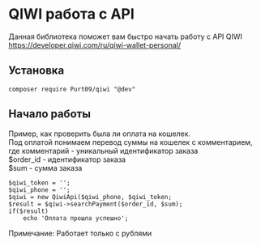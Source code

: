 # QIWI работа с API #
Данная библиотека поможет вам быстро начать работу с API QIWI 
https://developer.qiwi.com/ru/qiwi-wallet-personal/
## Установка ##
```
composer require Purt09/qiwi "@dev"
```
## Начало работы
Пример, как проверить была ли оплата на кошелек. \
Под оплатой понимаем перевод суммы на кошелек с комментарием, где комментарий - уникальный идентификатор заказа \
$order_id - идентификатор заказа \
$sum - сумма заказа
```
$qiwi_token = '';
$qiwi_phone = '';
$qiwi = new QiwiApi($qiwi_phone, $qiwi_token;
$result = $qiwi->searchPayment($order_id, $sum);
if($result)
    echo 'Оплата прошла успешно';
 ```
Примечание:
Работает только с рублями
 
